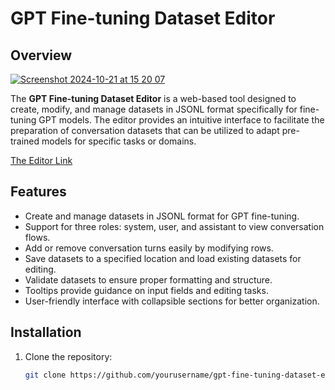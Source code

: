 # GPT Fine-tuning Dataset Editor

## Overview
[![Screenshot 2024-10-21 at 15 20 07](https://github.com/user-attachments/assets/33614f71-b97f-4bf1-be2d-26c23ba10714)](https://saramjh.github.io/datasetForFinetuningEditor/)

The **GPT Fine-tuning Dataset Editor** is a web-based tool designed to create, modify, and manage datasets in JSONL format specifically for fine-tuning GPT models. The editor provides an intuitive interface to facilitate the preparation of conversation datasets that can be utilized to adapt pre-trained models for specific tasks or domains.

[The Editor Link](https://saramjh.github.io/datasetForFinetuningEditor/)

## Features

- Create and manage datasets in JSONL format for GPT fine-tuning.
- Support for three roles: system, user, and assistant to view conversation flows.
- Add or remove conversation turns easily by modifying rows.
- Save datasets to a specified location and load existing datasets for editing.
- Validate datasets to ensure proper formatting and structure.
- Tooltips provide guidance on input fields and editing tasks.
- User-friendly interface with collapsible sections for better organization.

## Installation

1. Clone the repository:
   ```bash
   git clone https://github.com/yourusername/gpt-fine-tuning-dataset-editor.git
   ```
